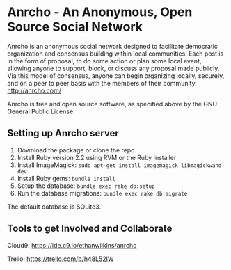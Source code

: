 Anrcho - An Anonymous, Open Source Social Network
======
Anrcho is an anonymous social network designed to facilitate democratic organization and consensus
building within local communities. Each post is in the form of proposal, to do some action or plan
some local event, allowing anyone to support, block, or discuss any proposal made publicly. Via
this model of consensus, anyone can begin organizing locally, securely, and on a peer to peer
basis with the members of their community.
http://anrcho.com/

Anrcho is free and open source software, as specified above by the GNU General Public License.

## Setting up Anrcho server

1. Download the package or clone the repo.
2. Install Ruby version 2.2 using RVM or the Ruby Installer
3. Install ImageMagick: `sudo apt-get install imagemagick libmagickwand-dev`
4. Install Ruby gems: `bundle install`
5. Setup the database: `bundle exec rake db:setup`
6. Run the database migrations: `bundle exec rake db:migrate`

The default database is SQLite3.

## Tools to get Involved and Collaborate

Cloud9: https://ide.c9.io/ethanwilkins/anrcho

Trello: https://trello.com/b/h48L52IW
